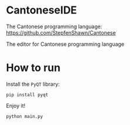 # CantoneseIDE
The Cantonese programming language:  
https://github.com/StepfenShawn/Cantonese

The editor for Cantonese programming language

# How to run
Install the `PyQT` library:
```
pip install pyqt
```
Enjoy it!
```
python main.py
```
